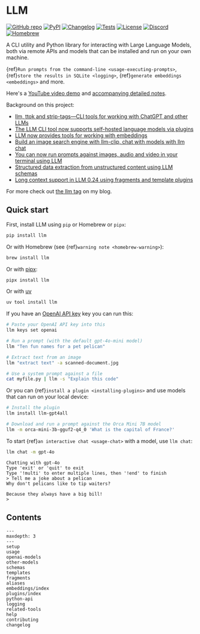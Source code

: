 # LLM

[![GitHub repo](https://img.shields.io/badge/github-repo-green)](https://github.com/simonw/llm)
[![PyPI](https://img.shields.io/pypi/v/llm.svg)](https://pypi.org/project/llm/)
[![Changelog](https://img.shields.io/github/v/release/simonw/llm?include_prereleases&label=changelog)](https://llm.datasette.io/en/stable/changelog.html)
[![Tests](https://github.com/simonw/llm/workflows/Test/badge.svg)](https://github.com/simonw/llm/actions?query=workflow%3ATest)
[![License](https://img.shields.io/badge/license-Apache%202.0-blue.svg)](https://github.com/simonw/llm/blob/main/LICENSE)
[![Discord](https://img.shields.io/discord/823971286308356157?label=discord)](https://datasette.io/discord-llm)
[![Homebrew](https://img.shields.io/homebrew/installs/dy/llm?color=yellow&label=homebrew&logo=homebrew)](https://formulae.brew.sh/formula/llm)

A CLI utility and Python library for interacting with Large Language Models, both via remote APIs and models that can be installed and run on your own machine.

{ref}`Run prompts from the command-line <usage-executing-prompts>`, {ref}`store the results in SQLite <logging>`, {ref}`generate embeddings <embeddings>` and more.

Here's a [YouTube video demo](https://www.youtube.com/watch?v=QUXQNi6jQ30) and [accompanying detailed notes](https://simonwillison.net/2024/Jun/17/cli-language-models/).

Background on this project:

- [llm, ttok and strip-tags—CLI tools for working with ChatGPT and other LLMs](https://simonwillison.net/2023/May/18/cli-tools-for-llms/)
- [The LLM CLI tool now supports self-hosted language models via plugins](https://simonwillison.net/2023/Jul/12/llm/)
- [LLM now provides tools for working with embeddings](https://simonwillison.net/2023/Sep/4/llm-embeddings/)
- [Build an image search engine with llm-clip, chat with models with llm chat](https://simonwillison.net/2023/Sep/12/llm-clip-and-chat/)
- [You can now run prompts against images, audio and video in your terminal using LLM](https://simonwillison.net/2024/Oct/29/llm-multi-modal/)
- [Structured data extraction from unstructured content using LLM schemas](https://simonwillison.net/2025/Feb/28/llm-schemas/)
- [Long context support in LLM 0.24 using fragments and template plugins](https://simonwillison.net/2025/Apr/7/long-context-llm/)

For more check out [the llm tag](https://simonwillison.net/tags/llm/) on my blog.

## Quick start

First, install LLM using `pip` or Homebrew or `pipx`:

```bash
pip install llm
```

Or with Homebrew (see {ref}`warning note <homebrew-warning>`):

```bash
brew install llm
```

Or with [pipx](https://pypa.github.io/pipx/):

```bash
pipx install llm
```

Or with [uv](https://docs.astral.sh/uv/guides/tools/)

```bash
uv tool install llm
```

If you have an [OpenAI API key](https://platform.openai.com/api-keys) key you can run this:

```bash
# Paste your OpenAI API key into this
llm keys set openai

# Run a prompt (with the default gpt-4o-mini model)
llm "Ten fun names for a pet pelican"

# Extract text from an image
llm "extract text" -a scanned-document.jpg

# Use a system prompt against a file
cat myfile.py | llm -s "Explain this code"
```

Or you can {ref}`install a plugin <installing-plugins>` and use models that can run on your local device:

```bash
# Install the plugin
llm install llm-gpt4all

# Download and run a prompt against the Orca Mini 7B model
llm -m orca-mini-3b-gguf2-q4_0 'What is the capital of France?'
```

To start {ref}`an interactive chat <usage-chat>` with a model, use `llm chat`:

```bash
llm chat -m gpt-4o
```

```
Chatting with gpt-4o
Type 'exit' or 'quit' to exit
Type '!multi' to enter multiple lines, then '!end' to finish
> Tell me a joke about a pelican
Why don't pelicans like to tip waiters?

Because they always have a big bill!
>
```

## Contents

```{toctree}
---
maxdepth: 3
---
setup
usage
openai-models
other-models
schemas
templates
fragments
aliases
embeddings/index
plugins/index
python-api
logging
related-tools
help
contributing
changelog
```
